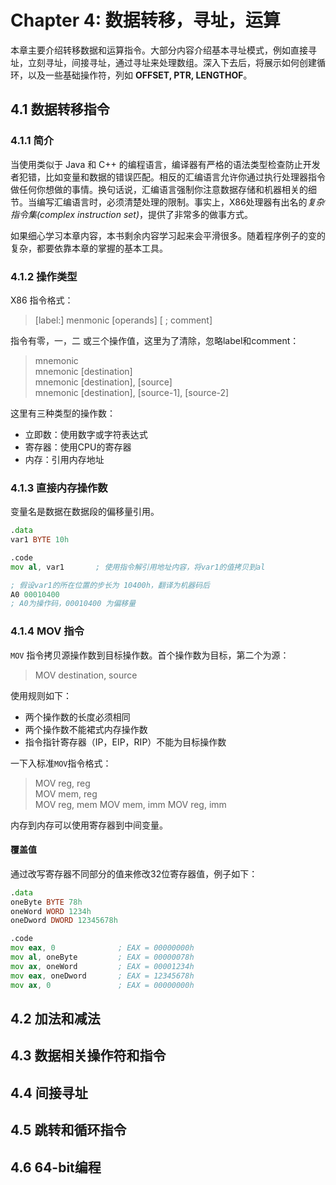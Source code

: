 # Chapter 4: 数据转移，寻址，运算
本章主要介绍转移数据和运算指令。大部分内容介绍基本寻址模式，例如直接寻址，立刻寻址，间接寻址，通过寻址来处理数组。深入下去后，将展示如何创建循环，以及一些基础操作符，列如 **OFFSET, PTR, LENGTHOF**。

## 4.1 数据转移指令
### 4.1.1 简介
当使用类似于 Java 和 C++ 的编程语言，编译器有严格的语法类型检查防止开发者犯错，比如变量和数据的错误匹配。相反的汇编语言允许你通过执行处理器指令做任何你想做的事情。换句话说，汇编语言强制你注意数据存储和机器相关的细节。当编写汇编语言时，必须清楚处理的限制。事实上，X86处理器有出名的*复杂指令集(complex instruction set)*，提供了非常多的做事方式。

如果细心学习本章内容，本书剩余内容学习起来会平滑很多。随着程序例子的变的复杂，都要依靠本章的掌握的基本工具。

### 4.1.2 操作类型
X86 指令格式：
> [label:] menmonic [operands] [ ; comment]

指令有零，一，二 或三个操作值，这里为了清除，忽略label和comment：
> mnemonic  
> mnemonic [destination]  
> mnemonic [destination], [source]  
> mnemonic [destination], [source-1], [source-2]

这里有三种类型的操作数：

* 立即数：使用数字或字符表达式
* 寄存器：使用CPU的寄存器
* 内存：引用内存地址

### 4.1.3 直接内存操作数
变量名是数据在数据段的偏移量引用。
```asm
.data
var1 BYTE 10h

.code
mov al, var1       ; 使用指令解引用地址内容，将var1的值拷贝到al

; 假设var1的所在位置的步长为 10400h，翻译为机器码后
A0 00010400
; A0为操作码，00010400 为偏移量
```

### 4.1.4 MOV 指令
`MOV` 指令拷贝源操作数到目标操作数。首个操作数为目标，第二个为源：
> MOV destination, source

使用规则如下：

* 两个操作数的长度必须相同
* 两个操作数不能裙式内存操作数
* 指令指针寄存器（IP，EIP，RIP）不能为目标操作数

一下入标准`MOV`指令格式：
> MOV reg, reg  
> MOV mem, reg  
> MOV reg, mem 
> MOV mem, imm 
> MOV reg, imm

内存到内存可以使用寄存器到中间变量。

#### 覆盖值
通过改写寄存器不同部分的值来修改32位寄存器值，例子如下：
```asm
.data
oneByte BYTE 78h
oneWord WORD 1234h
oneDword DWORD 12345678h

.code
mov eax, 0              ; EAX = 00000000h
mov al, oneByte         ; EAX = 00000078h 
mov ax, oneWord         ; EAX = 00001234h
mov eax, oneDword       ; EAX = 12345678h
mov ax, 0               ; EAX = 00000000h
```
## 4.2 加法和减法

## 4.3 数据相关操作符和指令

## 4.4 间接寻址

## 4.5 跳转和循环指令

## 4.6 64-bit编程